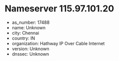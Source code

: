 # Nameserver 115.97.101.20

* as_number: 17488
* name: Unknown
* city: Chennai
* country: IN
* organization: Hathway IP Over Cable Internet
* version: Unknown
* dnssec: Unknown
